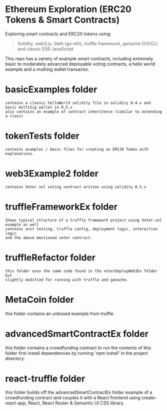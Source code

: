 # Ethereum Exploration (ERC20 Tokens & Smart Contracts)
Exploring smart contracts and ERC20 tokens using:
>Solidity, 
>web3.js, 
>Geth (go-eth),
>truffle framework,
>ganache GUI/CLI 
>and classic ES6 JavaScript

This repo has a variety of example smart contracts, including extremely basic to moderately advanced deployable voting contracts, 
a hello world example and a multisig wallet transactor.

# basicExamples folder
    contains a classic helloWorld solidity file in solidity 0.4.x and basic multiSig wallet in 0.5.x
    also contains an example of contract inheritence (similar to extending a class)

# tokenTests folder
    contains examples / basic files for creating an ERC20 Token with explanations.

# web3Example2 folder
    contains Voter.sol voting contract written using solidity 0.5.x

# truffleFrameworkEx folder 
    Shows typical structure of a truffle framework project using Voter.sol example as well
    contains unit testing, truffle config, deployment logic, interaction logic 
    and the above mentioned voter contract.

# truffleRefactor folder
    this folder uses the same code found in the voterDeployWeb3Ex folder but 
    slightly modified for running with truffle and ganache.

# MetaCoin folder
   this folder contains an unboxed example from truffle.

# advancedSmartContractEx folder
   this folder contains a crowdfunding contract 
   to run the contents of this folder first install dependencies by running 
     'npm install' in the project directory.

# react-truffle folder 
   this folder builds off the advancedSmartContractEx folder example of a crowdfunding contract
   and couples it with a React frontend using create-react-app, React, React Router & Semantic UI CSS library.